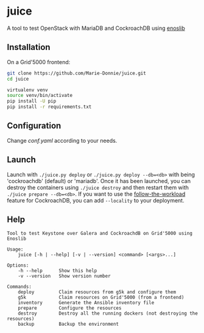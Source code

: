 # juice

A tool to test OpenStack with MariaDB and CockroachDB using [enoslib](https://github.com/BeyondTheClouds/enoslib)


## Installation

On a Grid'5000 frontend:

```bash
git clone https://github.com/Marie-Donnie/juice.git
cd juice
```

```bash
virtualenv venv
source venv/bin/activate
pip install -U pip
pip install -r requirements.txt
```

## Configuration

Change *conf.yaml* according to your needs.

## Launch

Launch with `./juice.py deploy` or `./juice.py deploy --db=<db>` with <db> being 'cockroachdb' (default) or 'mariadb'.
Once it has been launched, you can destroy the containers using `./juice destroy` and then restart them with `./juice prepare --db=<db>`.
If you want to use the [follow-the-workload](https://www.cockroachlabs.com/blog/follow-the-workload/) feature for CockroachDB, you can add `--locality` to your deployment.

## Help

```
Tool to test Keystone over Galera and CockroachdB on Grid'5000 using Enoslib

Usage:
    juice [-h | --help] [-v | --version] <command> [<args>...]

Options:
    -h --help      Show this help
    -v --version   Show version number

Commands:
    deploy         Claim resources from g5k and configure them
    g5k            Claim resources on Grid'5000 (from a frontend)
    inventory      Generate the Ansible inventory file
    prepare        Configure the resources
    destroy        Destroy all the running dockers (not destroying the resources)
    backup         Backup the environment
```
